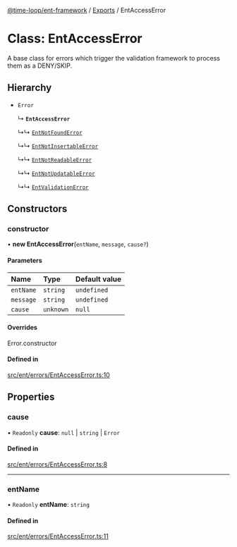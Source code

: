 [@time-loop/ent-framework](../README.md) / [Exports](../modules.md) / EntAccessError

# Class: EntAccessError

A base class for errors which trigger the validation framework to process
them as a DENY/SKIP.

## Hierarchy

- `Error`

  ↳ **`EntAccessError`**

  ↳↳ [`EntNotFoundError`](EntNotFoundError.md)

  ↳↳ [`EntNotInsertableError`](EntNotInsertableError.md)

  ↳↳ [`EntNotReadableError`](EntNotReadableError.md)

  ↳↳ [`EntNotUpdatableError`](EntNotUpdatableError.md)

  ↳↳ [`EntValidationError`](EntValidationError.md)

## Constructors

### constructor

• **new EntAccessError**(`entName`, `message`, `cause?`)

#### Parameters

| Name | Type | Default value |
| :------ | :------ | :------ |
| `entName` | `string` | `undefined` |
| `message` | `string` | `undefined` |
| `cause` | `unknown` | `null` |

#### Overrides

Error.constructor

#### Defined in

[src/ent/errors/EntAccessError.ts:10](https://github.com/clickup/ent-framework/blob/master/src/ent/errors/EntAccessError.ts#L10)

## Properties

### cause

• `Readonly` **cause**: ``null`` \| `string` \| `Error`

#### Defined in

[src/ent/errors/EntAccessError.ts:8](https://github.com/clickup/ent-framework/blob/master/src/ent/errors/EntAccessError.ts#L8)

___

### entName

• `Readonly` **entName**: `string`

#### Defined in

[src/ent/errors/EntAccessError.ts:11](https://github.com/clickup/ent-framework/blob/master/src/ent/errors/EntAccessError.ts#L11)
